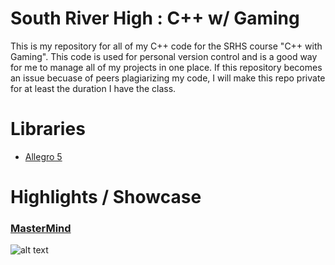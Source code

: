 # South River High : C++ w/ Gaming
This is my repository for all of my C++ code for the SRHS course "C++ with Gaming". This code is used for personal version 
control and is a good way for me to manage all of my projects in one place. If this repository becomes an issue becuase of 
peers plagiarizing my code, I will make this repo private for at least the duration I have the class.

# Libraries
* [Allegro 5](https://www.allegro.cc/manual/5/)

# Highlights / Showcase
### [MasterMind](https://github.com/tsteinholz/CPP-SRHS/tree/master/Projects/MasterMind-Graphical)
![alt text](https://raw.githubusercontent.com/tsteinholz/CPP-SRHS/master/Projects/MasterMind-Graphical/showcase/mastermind-v2.jpg "MasterMind")
